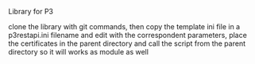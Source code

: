 Library for P3

clone the library with git commands, 
then copy the template ini file in a p3restapi.ini filename and edit with the correspondent parameters,
place the certificates in the parent directory and call the script from the parent directory
so it will works as module as well

